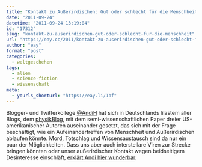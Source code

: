 ```yaml
---
title: "Kontakt zu Außerirdischen: Gut oder schlecht für die Menschheit?"
date: "2011-09-24"
datetime: "2011-09-24 13:19:04"
id: "17312"
slug: "kontakt-zu-auserirdischen-gut-oder-schlecht-fur-die-menschheit"
url: "https://eay.cc/2011/kontakt-zu-auserirdischen-gut-oder-schlecht-fur-die-menschheit/"
author: "eay"
format: "post"
categories:
  - weltgeschehen
tags:
  - alien
  - science-fiction
  - wissenschaft
meta:
  - yourls_shorturl: "https://eay.li/1bf"
---
```


Blogger- und Twitterkollege [@AndiH](http://twitter.com/AndiH) hat sich in Deutschlands lilastem aller Blogs, dem [physikBlog](http://www.physikblog.eu/), mit dem semi-wissenschaftlichen Paper dreier US-amerikanischer Autoren auseinander gesetzt, das sich mit der Frage beschäftigt, wie ein Aufeinandertreffen von Menschheit und Außerirdischen ablaufen könnte. Mord, Totschlag und Wissensaustausch sind da nur ein paar der Möglichkeiten. Dass uns aber auch interstellare Viren zur Strecke bringen könnten oder unser außerirdischer Kontakt wegen beidseitigem Desinteresse einschläft, [erklärt Andi hier wunderbar](http://www.physikblog.eu/2011/09/22/kontakt-zu-auserirdischen-gut-oder-schlecht-fur-die-menschheit/).
